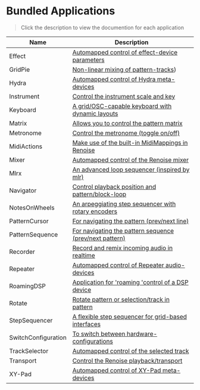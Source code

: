 # Bundled Applications

> Click the description to view the documention for each application

| Name          | Description   |
| ------------- |---------------|
| Effect        | [Automapped control of effect-device parameters](Applications/Effect.md)|
| GridPie       | [Non-linear mixing of pattern-tracks](Applications/GridPie.md))|
| Hydra         | [Automapped control of Hydra meta-devices](Applications/Hydra.md)|
| Instrument    | [Control the instrument scale and key](Applications/Instrument.md)|
| Keyboard      | [A grid/OSC-capable keyboard with dynamic layouts](Applications/Keyboard.md)|
| Matrix        | [Allows you to control the pattern matrix](Applications/Matrix.md)|
| Metronome     | [Control the metronome (toggle on/off)](Applications/Metronome.md)|
| MidiActions   | [Make use of the built-in MidiMappings in Renoise](Applications/MidiActions.md)|
| Mixer         | [Automapped control of the Renoise mixer](Applications/Mixer.md) |
| Mlrx          | [An advanced loop sequencer (inspired by mlr)](Applications/Mlrx.md)|
| Navigator     | [Control playback position and pattern/block-loop](Applications/Navigator.md)|
| NotesOnWheels | [An arpeggiating step sequencer with rotary encoders](Applications/NotesOnWheels.md)|
| PatternCursor | [For navigating the pattern (prev/next line)](Applications/PatternCursor.md)|
| PatternSequence | [For navigating the pattern sequence (prev/next pattern)](Applications/PatternSequence.md)|
| Recorder      | [Record and remix incoming audio in realtime](Applications/Recorder.md)|
| Repeater      | [Automapped control of Repeater audio-devices](Applications/Repeater.md)|
| RoamingDSP    | [Application for 'roaming 'control of a DSP device](Applications/RoamingDSP.md)|
| Rotate        | [Rotate pattern or selection/track in pattern](Applications/Rotate.md)|
| StepSequencer | [A flexible step sequencer for grid-based interfaces](Applications/StepSequencer.md)|
| SwitchConfiguration | [To switch between hardware-configurations](Applications/SwitchConfiguration.md)|
| TrackSelector | [Automapped control of the selected track](Applications/TrackSelector.md)|
| Transport     | [Control the Renoise playback/transport](Applications/Transport.md)|
| XY-Pad        | [Automapped control of XY-Pad meta-devices](Applications/XYPad.md)|

